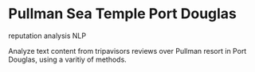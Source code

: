 # Pullman Sea Temple Port Douglas
reputation analysis NLP

Analyze text content from tripavisors reviews over Pullman resort in Port Douglas, using a varitiy of methods.
